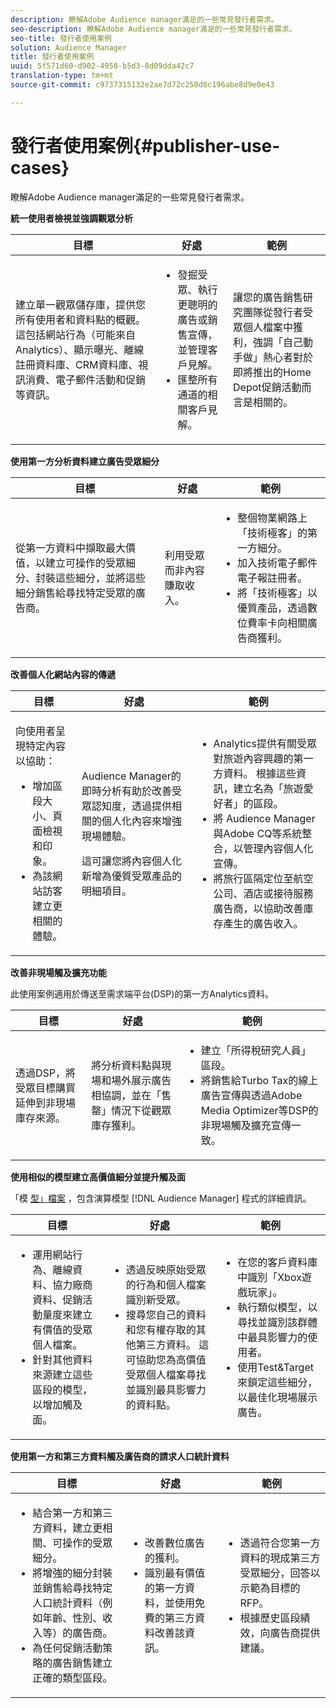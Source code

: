 ```yaml
---
description: 瞭解Adobe Audience manager滿足的一些常見發行者需求。
seo-description: 瞭解Adobe Audience manager滿足的一些常見發行者需求。
seo-title: 發行者使用案例
solution: Audience Manager
title: 發行者使用案例
uuid: 5f571d60-d902-4958-b5d3-8d09dda42c7
translation-type: tm+mt
source-git-commit: c9737315132e2ae7d72c250d8c196abe8d9e0e43

---
```



# 發行者使用案例{#publisher-use-cases}

瞭解Adobe Audience manager滿足的一些常見發行者需求。

<!-- 

c_pub_use_case.xml

 -->

**統一使用者檢視並強調觀眾分析**

<table id="table_7051791195CE41B49173BBF9E581BFB6"> 
 <thead> 
  <tr> 
   <th colname="col1" class="entry"> 目標 </th> 
   <th colname="col2" class="entry"> 好處 </th> 
   <th colname="col3" class="entry"> 範例 </th> 
  </tr> 
 </thead>
 <tbody> 
  <tr> 
   <td colname="col1"> <p>建立單一觀眾儲存庫，提供您所有使用者和資料點的概觀。 這包括網站行為（可能來自Analytics）、顯示曝光、離線註冊資料庫、CRM資料庫、視訊消費、電子郵件活動和促銷等資訊。 </p> </td> 
   <td colname="col2"> <p> 
     <ul id="ul_FB6683152C7D4D65AF951BA55E123427"> 
      <li id="li_45C12198EDDE4107AE59947BBAA51A60">發掘受眾、執行更聰明的廣告或銷售宣傳，並管理客戶見解。 </li> 
      <li id="li_53727E7A3D494299B4631439612AC226">匯整所有通道的相關客戶見解。 </li> 
     </ul> </p> </td> 
   <td colname="col3"> <p>讓您的廣告銷售研究團隊從發行者受眾個人檔案中獲利，強調「自己動手做」熱心者對於即將推出的Home Depot促銷活動而言是相關的。 </p> </td> 
  </tr> 
 </tbody> 
</table>

**使用第一方分析資料建立廣告受眾細分**

<table id="table_EE77D9F5BAD1473C8E058EE778AF2C3F"> 
 <thead> 
  <tr> 
   <th colname="col1" class="entry"> 目標 </th> 
   <th colname="col2" class="entry"> 好處 </th> 
   <th colname="col3" class="entry"> 範例 </th> 
  </tr> 
 </thead>
 <tbody> 
  <tr> 
   <td colname="col1"> <p>從第一方資料中擷取最大價值，以建立可操作的受眾細分、封裝這些細分，並將這些細分銷售給尋找特定受眾的廣告商。 </p> </td> 
   <td colname="col2"> <p>利用受眾而非內容賺取收入。 </p> </td> 
   <td colname="col3"> <p> 
     <ul id="ul_07695D68C7FA4BDE92E69AB84B59F0B5"> 
      <li id="li_D271C4C62589403C9F5D3B478EA1B1F3">整個物業網路上「技術極客」的第一方細分。 </li> 
      <li id="li_1EC9E0F4BC6343C88CF29D07B9D1DA11">加入技術電子郵件電子報註冊者。 </li> 
      <li id="li_2C5CE406BAEC4F3B8AAED5DF414E1C8B">將「技術極客」以優質產品，透過數位費率卡向相關廣告商獲利。 </li> 
     </ul> </p> </td> 
  </tr> 
 </tbody> 
</table>

**改善個人化網站內容的傳遞**

<table id="table_D8E82821D9F1491A822A6ABA3A988386"> 
 <thead> 
  <tr> 
   <th colname="col1" class="entry"> 目標 </th> 
   <th colname="col2" class="entry"> 好處 </th> 
   <th colname="col3" class="entry"> 範例 </th> 
  </tr> 
 </thead>
 <tbody> 
  <tr> 
   <td colname="col1"> <p>向使用者呈現特定內容以協助： </p> <p> 
     <ul id="ul_ACE36F7845EB4A2E9005ECCD746495CC"> 
      <li id="li_0714139FF2F5492DA32FB95456699E54">增加區段大小、頁面檢視和印象。 </li> 
      <li id="li_2CA4DFF2836D4F71A137829074F46D17">為該網站訪客建立更相關的體驗。 </li> 
     </ul> </p> </td> 
   <td colname="col2"> <p><span class="keyword"> Audience Manager</span>的即時分析有助於改善受眾認知度，透過提供相關的個人化內容來增強現場體驗。 </p> <p>這可讓您將內容個人化新增為優質受眾產品的明細項目。 </p> </td> 
   <td colname="col3"> <p> 
     <ul id="ul_EEED2DAD504C486F8C00992219C893F7"> 
      <li id="li_E536F7C79824484DA3DC895809B849F4">Analytics提供有關受眾對旅遊內容興趣的第一方資料。 根據這些資訊，建立名為「旅遊愛好者」的區段。 </li> 
      <li id="li_DCB3A5F3772C4DCEB757A4AB6CABFBE3">將 <span class="keyword"> Audience Manager</span> 與Adobe CQ等系統整合，以管理內容個人化宣傳。 </li> 
      <li id="li_A9BFB7EB7504492BA83F182BE5E8CEF8">將旅行區隔定位至航空公司、酒店或接待服務廣告商，以協助改善庫存產生的廣告收入。 </li> 
     </ul> </p> </td> 
  </tr> 
 </tbody> 
</table>

**改善非現場觸及擴充功能**

此使用案例適用於傳送至需求端平台(DSP)的第一方Analytics資料。

<table id="table_F88329D45D9441F1A8EDB9D6140FD02D"> 
 <thead> 
  <tr> 
   <th colname="col1" class="entry"> 目標 </th> 
   <th colname="col2" class="entry"> 好處 </th> 
   <th colname="col3" class="entry"> 範例 </th> 
  </tr>
 </thead>
 <tbody> 
  <tr> 
   <td colname="col1"> <p>透過DSP，將受眾目標購買延伸到非現場庫存來源。 </p> </td> 
   <td colname="col2"> <p>將分析資料點與現場和場外展示廣告相協調，並在「售罄」情況下從觀眾庫存獲利。 </p> </td> 
   <td colname="col3"> <p> 
     <ul id="ul_EE7A86BFFE534A59A9F8C7CAF46A31E5"> 
      <li id="li_D399592D9D904865BD319DC3621B832B">建立「所得稅研究人員」區段。 </li> 
      <li id="li_D28AC8BA5E194176BB8736B089B3C2F7">將銷售給Turbo Tax的線上廣告宣傳與透過Adobe Media Optimizer等DSP的非現場觸及擴充宣傳一致。 </li> 
     </ul> </p> </td> 
  </tr> 
 </tbody> 
</table>

**使用相似的模型建立高價值細分並提升觸及面**

「模 [型」檔案](../features/algorithmic-models/understanding-models.md) ，包含演算模型 [!DNL Audience Manager] 程式的詳細資訊。

<table id="table_A10E4656E2A74EF5BCCA42A7AAA94416"> 
 <thead> 
  <tr> 
   <th colname="col1" class="entry"> 目標 </th> 
   <th colname="col2" class="entry"> 好處 </th> 
   <th colname="col3" class="entry"> 範例 </th> 
  </tr>
 </thead>
 <tbody> 
  <tr> 
   <td colname="col1"> <p> 
     <ul id="ul_6B69497AA7F543249FF820B1D5DC604F"> 
      <li id="li_7022E99BC3C6475988B8424528A221A8">運用網站行為、離線資料、協力廠商資料、促銷活動量度來建立有價值的受眾個人檔案。 </li> 
      <li id="li_DBD50B14B3D34D9AB72C42E245406FE8">針對其他資料來源建立這些區段的模型，以增加觸及面。 </li> 
     </ul> </p> </td> 
   <td colname="col2"> <p> 
     <ul id="ul_CC5448D2EA0646D4AF3547E81DE31FDE"> 
      <li id="li_8F11E40026404C1380F26F6D03952C8E">透過反映原始受眾的行為和個人檔案識別新受眾。 </li> 
      <li id="li_5F67AD849EC145DBB1E52A92BBE2CEE3">搜尋您自己的資料和您有權存取的其他第三方資料。 這可協助您為高價值受眾個人檔案尋找並識別最具影響力的資料點。 </li> 
     </ul> </p> </td> 
   <td colname="col3"> <p> 
     <ul id="ul_51091241D6B94A849A383538045D797C"> 
      <li id="li_88798E58BA574FA196CFC02C9C55A293">在您的客戶資料庫中識別「Xbox遊戲玩家」。 </li> 
      <li id="li_1136BBC68C8242CE9F116F2C70A4C164">執行類似模型，以尋找並識別該群體中最具影響力的使用者。 </li> 
      <li id="li_8BAED15DF7BA41B28B51BE8DC71DFDE8">使用Test&amp;Target來鎖定這些細分，以最佳化現場展示廣告。 </li> 
     </ul> </p> </td> 
  </tr> 
 </tbody> 
</table>

**使用第一方和第三方資料觸及廣告商的請求人口統計資料**

<table id="table_63E19A09F1254D83A84F741CFB68A684"> 
 <thead> 
  <tr> 
   <th colname="col1" class="entry"> 目標 </th> 
   <th colname="col2" class="entry"> 好處 </th> 
   <th colname="col3" class="entry"> 範例 </th> 
  </tr> 
 </thead>
 <tbody> 
  <tr> 
   <td colname="col1"> <p> 
     <ul id="ul_DB5B31FB1C7D4D36B9C32912921B39B5"> 
      <li id="li_7B750D619A8F40329B027559DDC5CFB0">結合第一方和第三方資料，建立更相關、可操作的受眾細分。 </li> 
      <li id="li_E0BC69F4F1BC4A2FA8B1807815072642">將增強的細分封裝並銷售給尋找特定人口統計資料（例如年齡、性別、收入等）的廣告商。 </li> 
      <li id="li_87FD5150D9F74FC9973FECD5DA363C34">為任何促銷活動策略的廣告銷售建立正確的類型區段。 </li> 
     </ul> </p> </td> 
   <td colname="col2"> <p> 
     <ul id="ul_9AABE5394A2B4352A9A368C3F887F583"> 
      <li id="li_64324505C1494879AE01DD93DFFF4753">改善數位廣告的獲利。 </li> 
      <li id="li_429471653E65467582B193F89D7C5426">識別最有價值的第一方資料，並使用免費的第三方資料改善該資訊。 </li> 
     </ul> </p> </td> 
   <td colname="col3"> <p> 
     <ul id="ul_E59B88951B454AEA8E898A64C07F0F49"> 
      <li id="li_A856501CD9AB4ABFA4A440D2F451DFD2">透過符合您第一方資料的現成第三方受眾細分，回答以示範為目標的RFP。 </li> 
      <li id="li_32C82F83D0D440C0B86C527FD4BAF118">根據歷史區段績效，向廣告商提供建議。 </li> 
     </ul> </p> </td> 
  </tr> 
 </tbody> 
</table>

